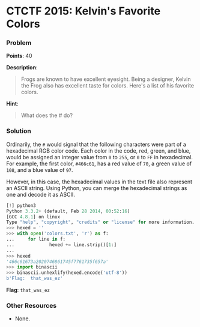 # CTCTF 2015: Kelvin's Favorite Colors

### Problem

**Points**: 40

**Description**: 

> Frogs are known to have excellent eyesight. Being a designer, Kelvin the Frog also has excellent taste for colors. Here's a list of his favorite colors.

**Hint**: 

> What does the # do?

### Solution

Ordinarily, the `#` would signal that the following characters were part of a hexadecimal RGB color code. Each color in the code, red, green, and blue, would be assigned an integer value from `0` to `255`, or `0` to `FF` in hexadecimal. For example, the first color, `#466c61`, has a red value of `70`, a green value of `108`, and a blue value of `97`.

However, in this case, the hexadecimal values in the text file also represent an ASCII string. Using Python, you can merge the hexadecimal strings as one and decode it as ASCII.

```python
[!] python3
Python 3.3.2+ (default, Feb 28 2014, 00:52:16) 
[GCC 4.8.1] on linux
Type "help", "copyright", "credits" or "license" for more information.
>>> hexed = ''
>>> with open('colors.txt', 'r') as f:
...     for line in f:
...             hexed += line.strip()[1:]
... 
>>> hexed
'466c61673a2020746861745f7761735f657a'
>>> import binascii
>>> binascii.unhexlify(hexed.encode('utf-8'))
b'Flag:  that_was_ez'
```

**Flag**: `that_was_ez`

### Other Resources

* None.

